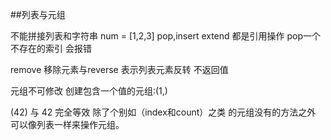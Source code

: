 ##列表与元组

不能拼接列表和字符串
num = [1,2,3]
pop,insert extend 都是引用操作
pop一个不存在的索引 会报错

remove 移除元素与reverse 表示列表元素反转
不返回值 

元组不可修改
创建包含一个值的元组:(1,)

(42) 与 42 完全等效
除了个别如（index和count）之类 的元组没有的方法之外 
可以像列表一样来操作元组。
